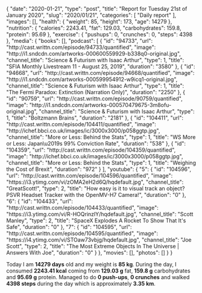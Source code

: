 {
    "date": "2020-01-21",
    "type": "post",
    "title": "Report for Tuesday 21st of January 2020",
    "slug": "2020\/01\/21",
    "categories": [
        "Daily report"
    ],
    "images": [],
    "health": {
        "weight": 85,
        "height": 173,
        "age": 14279
    },
    "nutrition": {
        "calories": 2243.41,
        "fat": 129.03,
        "carbohydrates": 159.8,
        "protein": 95.69
    },
    "exercise": {
        "pushups": 0,
        "crunches": 0,
        "steps": 4398
    },
    "media": {
        "books": [],
        "podcast": [
            {
                "id": "94733",
                "url": "http:\/\/cast.writtn.com\/episode\/94733\/quantified",
                "image": "http:\/\/i1.sndcdn.com\/artworks-000600559929-b338q0-original.jpg",
                "channel_title": "Science & Futurism with Isaac Arthur",
                "type": 1,
                "title": "SFIA Monthly Livestream 11 - August 25, 2019",
                "duration": "3580"
            },
            {
                "id": "94668",
                "url": "http:\/\/cast.writtn.com\/episode\/94668\/quantified",
                "image": "http:\/\/i1.sndcdn.com\/artworks-000599954912-w9icq1-original.jpg",
                "channel_title": "Science & Futurism with Isaac Arthur",
                "type": 1,
                "title": "The Fermi Paradox: Extinction (Narration Only)",
                "duration": "2250"
            },
            {
                "id": "90759",
                "url": "http:\/\/cast.writtn.com\/episode\/90759\/quantified",
                "image": "http:\/\/i1.sndcdn.com\/artworks-000570479675-3m8ofu-original.jpg",
                "channel_title": "Science & Futurism with Isaac Arthur",
                "type": 1,
                "title": "Boltzmann Brains",
                "duration": "2181"
            },
            {
                "id": "104411",
                "url": "http:\/\/cast.writtn.com\/episode\/104411\/quantified",
                "image": "http:\/\/ichef.bbci.co.uk\/images\/ic\/3000x3000\/p058ggtp.jpg",
                "channel_title": "More or Less: Behind the Stats",
                "type": 1,
                "title": "WS More or Less: Japan\u2019s 99% Conviction Rate",
                "duration": "538"
            },
            {
                "id": "104359",
                "url": "http:\/\/cast.writtn.com\/episode\/104359\/quantified",
                "image": "http:\/\/ichef.bbci.co.uk\/images\/ic\/3000x3000\/p058ggtp.jpg",
                "channel_title": "More or Less: Behind the Stats",
                "type": 1,
                "title": "Weighing the Cost of Brexit",
                "duration": "972"
            }
        ],
        "youtube": {
            "5": {
                "id": "104596",
                "url": "http:\/\/cast.writtn.com\/episode\/104596\/quantified",
                "image": "https:\/\/i3.ytimg.com\/vi\/zOMA2eH2d6Q\/hqdefault.jpg",
                "channel_title": "GreatScott!",
                "type": 2,
                "title": "How easy is it to visual track an object? PSVR Headset Tracker with the OpenMV-H7 Camera!",
                "duration": "0"
            },
            "6": {
                "id": "104433",
                "url": "http:\/\/cast.writtn.com\/episode\/104433\/quantified",
                "image": "https:\/\/i3.ytimg.com\/vi\/R-HOQrinzlY\/hqdefault.jpg",
                "channel_title": "Scott Manley",
                "type": 2,
                "title": "SpaceX Explodes A Rocket To Show That It's Safe",
                "duration": "0"
            },
            "7": {
                "id": "104595",
                "url": "http:\/\/cast.writtn.com\/episode\/104595\/quantified",
                "image": "https:\/\/i4.ytimg.com\/vi\/STOaw73vbjg\/hqdefault.jpg",
                "channel_title": "Joe Scott",
                "type": 2,
                "title": "The Most Extreme Objects In The Universe | Answers With Joe",
                "duration": "0"
            }
        },
        "movies": [],
        "photos": []
    }
}

Today I am <strong>14279 days</strong> old and my weight is <strong>85 kg</strong>. During the day, I consumed <strong>2243.41 kcal</strong> coming from <strong>129.03 g</strong> fat, <strong>159.8 g</strong> carbohydrates and <strong>95.69 g</strong> protein. Managed to do <strong>0 push-ups</strong>, <strong>0 crunches</strong> and walked <strong>4398 steps</strong> during the day which is approximately <strong>3.35 km</strong>.